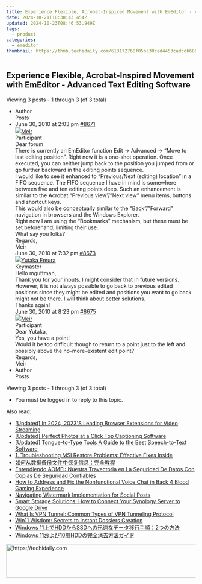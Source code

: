 ```yaml
---
title: Experience Flexible, Acrobat-Inspired Movement with EmEditor - Advanced Text Editing Software
date: 2024-10-21T10:38:43.454Z
updated: 2024-10-23T08:46:53.949Z
tags:
  - product
categories:
  - emeditor
thumbnail: https://thmb.techidaily.com/613172768f05bc30ced4453cadcdb6862cbaab1d05b995774101e68045c480a9.png
---
```


## Experience Flexible, Acrobat-Inspired Movement with EmEditor - Advanced Text Editing Software

Viewing 3 posts - 1 through 3 (of 3 total)

* Author  
Posts
* June 30, 2010 at 2:03 pm [#8671](https://tools.techidaily.com/emeditor/products/)  
[![](https://secure.gravatar.com/avatar/c7b1aac02d35a121a2acb8d8c9970c9b?s=80&d=identicon&r=g)Meir](https://www.emeditor.com/forums/users/meir/ "View Meir's profile")  
Participant  
Dear forum  
 There is currently an EmEditor function Edit -> Advanced -> “Move to last editing position”. Right now it is a one-shot operation. Once executed, you can neither jump back to the position you jumped from or go further backward in the editing points sequence.  
 I would like to see it enhanced to “Previous/Next (editing) location” in a FIFO sequence. The FIFO sequence I have in mind is somewhere between five and ten editing points deep. Such an enhancement is similar to the Acrobat “Previous view”/”Next view” menu items, buttons and shortcut keys.  
 This would also be conceptually similar to the “Back”/”Forward” navigation in browsers and the Windows Explorer.  
 Right now I am using the “Bookmarks” mechanism, but these must be set beforehand, limiting their use.  
 What say you folks?  
 Regards,  
 Meir  
June 30, 2010 at 7:32 pm [#8673](https://tools.techidaily.com/emeditor/products/)  
[![](https://secure.gravatar.com/avatar/a0a6377144ed3636f985d87303f65ed2?s=80&d=identicon&r=g)Yutaka Emura](https://www.emeditor.com/forums/users/yemura/ "View Yutaka Emura's profile")  
Keymaster  
Hello mguttman,  
 Thank you for your inputs. I might consider that in future versions.  
 However, it is not always possible to go back to previous edited positions since they might be edited and positions you want to go back might not be there. I will think about better solutions.  
 Thanks again!  
June 30, 2010 at 8:23 pm [#8675](https://tools.techidaily.com/emeditor/products/)  
[![](https://secure.gravatar.com/avatar/c7b1aac02d35a121a2acb8d8c9970c9b?s=80&d=identicon&r=g)Meir](https://www.emeditor.com/forums/users/meir/ "View Meir's profile")  
Participant  
Dear Yutaka,  
 Yes, you have a point!  
 Would it be too difficult though to return to a point just to the left and possibly above the no-more-existent edit point?  
 Regards,  
 Meir
* Author  
Posts

Viewing 3 posts - 1 through 3 (of 3 total)

* You must be logged in to reply to this topic.

<ins class="adsbygoogle"
     style="display:block"
     data-ad-format="autorelaxed"
     data-ad-client="ca-pub-7571918770474297"
     data-ad-slot="1223367746"></ins>

<ins class="adsbygoogle"
     style="display:block"
     data-ad-client="ca-pub-7571918770474297"
     data-ad-slot="8358498916"
     data-ad-format="auto"
     data-full-width-responsive="true"></ins>

<span class="atpl-alsoreadstyle">Also read:</span>
<div><ul>
<li><a href="https://facebook-video-recording.techidaily.com/updated-in-2024-2023s-leading-browser-extensions-for-video-streaming/"><u>[Updated] In 2024, 2023'S Leading Browser Extensions for Video Streaming</u></a></li>
<li><a href="https://fox-friendly.techidaily.com/updated-perfect-photos-at-a-click-top-captioning-software/"><u>[Updated] Perfect Photos at a Click Top Captioning Software</u></a></li>
<li><a href="https://some-approaches.techidaily.com/updated-tongue-to-type-tools-a-guide-to-the-best-speech-to-text-software/"><u>[Updated] Tongue-to-Type Tools A Guide to the Best Speech-to-Text Software</u></a></li>
<li><a href="https://win-bytes.techidaily.com/1-troubleshooting-msi-restore-problems-effective-fixes-inside/"><u>1. Troubleshooting MSI Restore Problems: Effective Fixes Inside</u></a></li>
<li><a href="https://win-bytes.techidaily.com/5aac5l2v5luo5pww5o2u5ash5lu95pah5lu25lit5ogi5asn5lplush5ogv77ya5a6m5ywo5pwz56il/"><u>如何从数据备份文件中恢复信息：完全教程</u></a></li>
<li><a href="https://win-bytes.techidaily.com/entendiendo-aomei-nuestra-trayectoria-en-la-seguridad-de-datos-con-copias-de-seguridad-confiables/"><u>Entendiendo AOMEI: Nuestra Trayectoria en La Seguridad De Datos Con Copias De Seguridad Confiables</u></a></li>
<li><a href="https://sound-issues.techidaily.com/how-to-address-and-fix-the-nonfunctional-voice-chat-in-back-4-blood-gaming-experience/"><u>How to Address and Fix the Nonfunctional Voice Chat in Back 4 Blood Gaming Experience</u></a></li>
<li><a href="https://facebook-video-content.techidaily.com/navigating-watermark-implementation-for-social-posts/"><u>Navigating Watermark Implementation for Social Posts</u></a></li>
<li><a href="https://win-bytes.techidaily.com/smart-storage-solutions-how-to-connect-your-synology-server-to-google-drive/"><u>Smart Storage Solutions: How to Connect Your Synology Server to Google Drive</u></a></li>
<li><a href="https://tech-hub.techidaily.com/what-is-vpn-tunnel-common-types-of-vpn-tunneling-protocol/"><u>What Is VPN Tunnel: Common Types of VPN Tunneling Protocol</u></a></li>
<li><a href="https://win11-tips.techidaily.com/win11-wisdom-secrets-to-instant-dossiers-creation/"><u>Win11 Wisdom: Secrets to Instant Dossiers Creation</u></a></li>
<li><a href="https://win-bytes.techidaily.com/windows-11hddssd2/"><u>Windows 11上でHDDからSSDへの迅速なデータ移行手順：2つの方法</u></a></li>
<li><a href="https://win-bytes.techidaily.com/windows-1110hdd/"><u>Windows 11および10用HDDの完全消去方法ガイド</u></a></li>
</ul></div>

<!-- affiliate ads begin -->
<a href="https://aligracehair.sjv.io/c/5597632/2047411/19272" target="_top" id="2047411">
  <img src="//a.impactradius-go.com/display-ad/19272-2047411" border="0" alt="https://techidaily.com" width="728" height="90"/>
</a>
<img height="0" width="0" src="https://aligracehair.sjv.io/i/5597632/2047411/19272" style="position:absolute;visibility:hidden;" border="0" />
<!-- affiliate ads end -->

